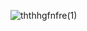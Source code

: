 ![ththhgfnfre(1)](https://github.com/TA-M01/TA-M01/assets/133609799/85d89c3b-89da-4caa-a0b1-4ecfe714b6f8)
